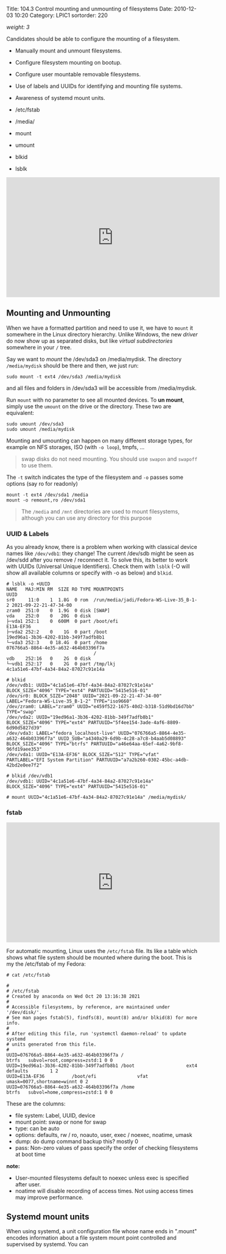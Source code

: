 Title: 104.3 Control mounting and unmounting of filesystems
Date: 2010-12-03 10:20
Category: LPIC1
sortorder: 220



_weight: 3_

Candidates should be able to configure the mounting of a filesystem.

- Manually mount and unmount filesystems.
- Configure filesystem mounting on bootup.
- Configure user mountable removable filesystems.
- Use of labels and UUIDs for identifying and mounting file systems.
- Awareness of systemd mount units.

- /etc/fstab
- /media/
- mount
- umount
- blkid
- lsblk




<iframe width="560" height="315" src="https://www.youtube.com/embed/dod65eKzWtw" title="YouTube video player" frameborder="0" allow="accelerometer; autoplay; clipboard-write; encrypted-media; gyroscope; picture-in-picture; web-share" allowfullscreen></iframe>

## Mounting and Unmounting
When we have a formatted partition and need to use it, we have to `mount` it somewhere in the Linux directory hierarchy. Unlike Windows, the new *driver* do now show up as separated disks, but like *virtual subdirectories* somewhere in your `/` tree. 

Say we want to *mount* the /dev/sda3 on /media/mydisk. The directory `/media/mydisk` should be there and then, we just run:

```
sudo mount -t ext4 /dev/sda3 /media/mydisk
```

and all files and folders in /dev/sda3 will be accessible from /media/mydisk.

Run `mount` with no parameter to see all mounted devices. To **un mount**, simply use the `umount` on the drive or the directory. These two are equivalent:

```
sudo umount /dev/sda3
sudo umount /media/mydisk
```

Mounting and umounting can happen on many different storage types, for example on NFS storages, ISO (with `-o loop`), tmpfs, ...

> swap disks do not need mounting. You should use `swapon` and `swapoff` to use them.

The `-t` switch indicates the type of the filesystem and `-o` passes some options (say ro for readonly)

```
mount -t ext4 /dev/sda1 /media
mount -o remount,ro /dev/sda1
```

> The `/media` and `/mnt` directories are used to mount filesystems, although you can use any directory for this purpose

### UUID & Labels
As you already know, there is a problem when working with classical device names like `/dev/vdb1`: they change! The current /dev/sdb might be seen as /dev/sdd after you remove / reconnect it. To solve this, its better to work with UUIDs (Universal Unique Identifiers). Check them with `lsblk` (-O will show all available columns or specify with -o as below) and `blkid`.

```
# lsblk -o +UUID
NAME   MAJ:MIN RM  SIZE RO TYPE MOUNTPOINTS                             UUID
sr0     11:0    1  1.8G  0 rom  /run/media/jadi/Fedora-WS-Live-35_B-1-2 2021-09-22-21-47-34-00
zram0  251:0    0  1.9G  0 disk [SWAP]                                  
vda    252:0    0   20G  0 disk                                         
├─vda1 252:1    0  600M  0 part /boot/efi                               E13A-EF36
├─vda2 252:2    0    1G  0 part /boot                                   19ed96a1-3b36-4202-81bb-349f7adfb8b1
└─vda3 252:3    0 18.4G  0 part /home                                   076766a5-8864-4e35-a632-464b03396f7a
                                /                                       
vdb    252:16   0    2G  0 disk                                         
└─vdb1 252:17   0    2G  0 part /tmp/lkj                                4c1a51e6-47bf-4a34-84a2-87027c91e14a

# blkid
/dev/vdb1: UUID="4c1a51e6-47bf-4a34-84a2-87027c91e14a" BLOCK_SIZE="4096" TYPE="ext4" PARTUUID="5415e516-01"
/dev/sr0: BLOCK_SIZE="2048" UUID="2021-09-22-21-47-34-00" LABEL="Fedora-WS-Live-35_B-1-2" TYPE="iso9660"
/dev/zram0: LABEL="zram0" UUID="e459f522-1675-40d2-b318-51d9bd16d7bb" TYPE="swap"
/dev/vda2: UUID="19ed96a1-3b36-4202-81bb-349f7adfb8b1" BLOCK_SIZE="4096" TYPE="ext4" PARTUUID="5f4ee154-3ade-4af6-8809-6d90d5827d39"
/dev/vda3: LABEL="fedora_localhost-live" UUID="076766a5-8864-4e35-a632-464b03396f7a" UUID_SUB="a4340a29-6d9b-4c28-a7c8-b4aab5d08893" BLOCK_SIZE="4096" TYPE="btrfs" PARTUUID="a46e64aa-65ef-4a62-9bf8-96fd19aee353"
/dev/vda1: UUID="E13A-EF36" BLOCK_SIZE="512" TYPE="vfat" PARTLABEL="EFI System Partition" PARTUUID="a7a2b260-0302-45bc-a4db-42bd2e0ee7f2"

# blkid /dev/vdb1
/dev/vdb1: UUID="4c1a51e6-47bf-4a34-84a2-87027c91e14a" BLOCK_SIZE="4096" TYPE="ext4" PARTUUID="5415e516-01"

# mount UUID="4c1a51e6-47bf-4a34-84a2-87027c91e14a" /media/mydisk/
```

### fstab

<iframe width="560" height="315" src="https://www.youtube.com/embed/lQGvxIkdcSE" title="YouTube video player" frameborder="0" allow="accelerometer; autoplay; clipboard-write; encrypted-media; gyroscope; picture-in-picture; web-share" allowfullscreen></iframe>

For automatic mounting, Linux uses the `/etc/fstab` file. Its like a table which shows what file system should be mounted where during the boot. This is my the /etc/fstab of my Fedora:

```
# cat /etc/fstab

#
# /etc/fstab
# Created by anaconda on Wed Oct 20 13:16:38 2021
#
# Accessible filesystems, by reference, are maintained under '/dev/disk/'.
# See man pages fstab(5), findfs(8), mount(8) and/or blkid(8) for more info.
#
# After editing this file, run 'systemctl daemon-reload' to update systemd
# units generated from this file.
#
UUID=076766a5-8864-4e35-a632-464b03396f7a /                       btrfs   subvol=root,compress=zstd:1 0 0
UUID=19ed96a1-3b36-4202-81bb-349f7adfb8b1 /boot                   ext4    defaults        1 2
UUID=E13A-EF36          /boot/efi               vfat    umask=0077,shortname=winnt 0 2
UUID=076766a5-8864-4e35-a632-464b03396f7a /home                   btrfs   subvol=home,compress=zstd:1 0 0

```

These are the columns:

- file system: Label, UUID, device
- mount point: swap or none for swap
- type: can be auto
- options:  defaults, rw / ro, noauto, user, exec / noexec, noatime, umask
- dump: do dump command backup this? mostly 0
- pass: Non-zero values of pass specify the order of checking filesystems at boot time

**note:**

- User-mounted filesystems default to noexec unless exec is specified after user.
- noatime will disable recording of access times. Not using access times may improve performance.

## Systemd mount units

When using systemd, a unit configuration file whose name ends in ".mount" encodes information about a file system mount point controlled and supervised by systemd. You can 

